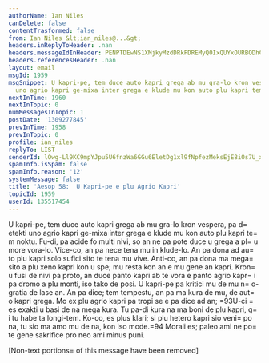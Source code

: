 ```yaml
---
authorName: Ian Niles
canDelete: false
contentTrasformed: false
from: Ian Niles &lt;ian_niles@...&gt;
headers.inReplyToHeader: .nan
headers.messageIdInHeader: PENPTDEwNS1XMjkyMzdDRkFDREMyQ0IxQUYxOURBODhCNTYwQHBoeC5nYmw+
headers.referencesHeader: .nan
layout: email
msgId: 1959
msgSnippet: U kapri-pe, tem duce auto kapri grega ab mu gra-lo kron vespera, pa detekti
  uno agrio kapri ge-mixa inter grega e klude mu kon auto plu kapri tem noktu.
nextInTime: 1960
nextInTopic: 0
numMessagesInTopic: 1
postDate: '1309277845'
prevInTime: 1958
prevInTopic: 0
profile: ian_niles
replyTo: LIST
senderId: lOwg-Ll9KC9mpYJpu5U6fnzWa6GGu6EletDg1xl9fNpfezMeksEjE8iOs7U_xg6Fi9z89qYddUzE4p1rfogqCwGpsSqO-TRT
spamInfo.isSpam: false
spamInfo.reason: '12'
systemMessage: false
title: 'Aesop 58:  U Kapri-pe e plu Agrio Kapri'
topicId: 1959
userId: 135517454
---
```








U
kapri-pe, tem duce auto kapri grega ab mu gra-lo kron vespera, pa d=
etekti uno
agrio kapri ge-mixa inter grega e klude mu kon auto plu kapri te=
m noktu.  Fu-di, pa acide fo multi nivi, so an ne pa
pote duce u grega a pl=
u more vora-lo.  Vice-co,
an pa nece tena mu in klude-lo.  An pa
dona ad au=
to plu kapri solo sufici sito te tena mu vive.  Anti-co, an pa dona ma mega=
 sito a plu xeno kapri
kon u spe; mu resta kon an e mu gene an kapri. 
Kron=
 u fusi de nivi pa proto, an duce panto kapri ab te vora e panto
agrio kapr=
i pa dromo a plu monti, iso tako de posi.  U kapri-pe pa kritici mu de mu n=
o-gratia de
lase an.  An pa dice; tem tempestu, an pa
ma kura de mu, de aut=
o kapri grega.  Mo
ex plu agrio kapri pa tropi se e pa dice ad an; =93U-ci =
es exakti u basi de na
mega kura.  Tu pa-di kura na ma boni de
plu kapri, q=
i tu habe ta longi-tem. 
Ko-co, es plus klari; si plu hetero kapri sio veni=
 po na, tu sio ma amo
mu de na, kon iso mode.=94 Morali
es; paleo ami ne po=
te gene sakrifice pro neo ami minus puni.

 		 	   		  

[Non-text portions=
 of this message have been removed]


